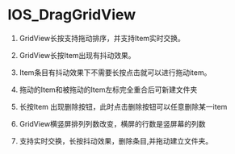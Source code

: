 # IOS_DragGridView
1. GridView长按支持拖动排序，并支持Item实时交换。
 2. GridView长按Item出现有抖动效果。
 3. Item条目有抖动效果下不需要长按点击就可以进行拖动item。
 4. 拖动的Item和被拖动的Item左标完全重合后可新建文件夹
 5. 长按Item 出现删除按钮，此时点击删除按钮可以任意删除某一item
 
 6. GridView横竖屏排列列数改变，横屏的行数是竖屏幕的列数
 7. 支持实时交换，长按抖动效果，删除条目,并拖动建立文件夹。
